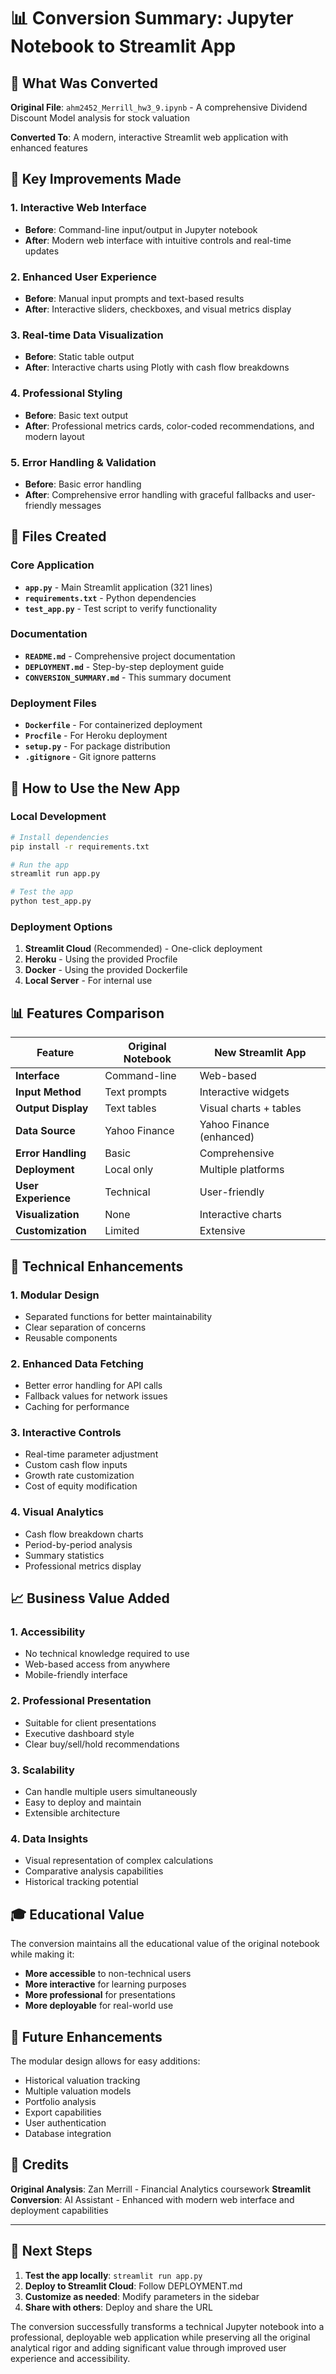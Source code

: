 # 📊 Conversion Summary: Jupyter Notebook to Streamlit App

## 🎯 What Was Converted

**Original File**: `ahm2452_Merrill_hw3_9.ipynb` - A comprehensive Dividend Discount Model analysis for stock valuation

**Converted To**: A modern, interactive Streamlit web application with enhanced features

## 🔄 Key Improvements Made

### 1. **Interactive Web Interface**
- **Before**: Command-line input/output in Jupyter notebook
- **After**: Modern web interface with intuitive controls and real-time updates

### 2. **Enhanced User Experience**
- **Before**: Manual input prompts and text-based results
- **After**: Interactive sliders, checkboxes, and visual metrics display

### 3. **Real-time Data Visualization**
- **Before**: Static table output
- **After**: Interactive charts using Plotly with cash flow breakdowns

### 4. **Professional Styling**
- **Before**: Basic text output
- **After**: Professional metrics cards, color-coded recommendations, and modern layout

### 5. **Error Handling & Validation**
- **Before**: Basic error handling
- **After**: Comprehensive error handling with graceful fallbacks and user-friendly messages

## 📁 Files Created

### Core Application
- **`app.py`** - Main Streamlit application (321 lines)
- **`requirements.txt`** - Python dependencies
- **`test_app.py`** - Test script to verify functionality

### Documentation
- **`README.md`** - Comprehensive project documentation
- **`DEPLOYMENT.md`** - Step-by-step deployment guide
- **`CONVERSION_SUMMARY.md`** - This summary document

### Deployment Files
- **`Dockerfile`** - For containerized deployment
- **`Procfile`** - For Heroku deployment
- **`setup.py`** - For package distribution
- **`.gitignore`** - Git ignore patterns

## 🚀 How to Use the New App

### Local Development
```bash
# Install dependencies
pip install -r requirements.txt

# Run the app
streamlit run app.py

# Test the app
python test_app.py
```

### Deployment Options
1. **Streamlit Cloud** (Recommended) - One-click deployment
2. **Heroku** - Using the provided Procfile
3. **Docker** - Using the provided Dockerfile
4. **Local Server** - For internal use

## 📊 Features Comparison

| Feature | Original Notebook | New Streamlit App |
|---------|------------------|-------------------|
| **Interface** | Command-line | Web-based |
| **Input Method** | Text prompts | Interactive widgets |
| **Output Display** | Text tables | Visual charts + tables |
| **Data Source** | Yahoo Finance | Yahoo Finance (enhanced) |
| **Error Handling** | Basic | Comprehensive |
| **Deployment** | Local only | Multiple platforms |
| **User Experience** | Technical | User-friendly |
| **Visualization** | None | Interactive charts |
| **Customization** | Limited | Extensive |

## 🔧 Technical Enhancements

### 1. **Modular Design**
- Separated functions for better maintainability
- Clear separation of concerns
- Reusable components

### 2. **Enhanced Data Fetching**
- Better error handling for API calls
- Fallback values for network issues
- Caching for performance

### 3. **Interactive Controls**
- Real-time parameter adjustment
- Custom cash flow inputs
- Growth rate customization
- Cost of equity modification

### 4. **Visual Analytics**
- Cash flow breakdown charts
- Period-by-period analysis
- Summary statistics
- Professional metrics display

## 📈 Business Value Added

### 1. **Accessibility**
- No technical knowledge required to use
- Web-based access from anywhere
- Mobile-friendly interface

### 2. **Professional Presentation**
- Suitable for client presentations
- Executive dashboard style
- Clear buy/sell/hold recommendations

### 3. **Scalability**
- Can handle multiple users simultaneously
- Easy to deploy and maintain
- Extensible architecture

### 4. **Data Insights**
- Visual representation of complex calculations
- Comparative analysis capabilities
- Historical tracking potential

## 🎓 Educational Value

The conversion maintains all the educational value of the original notebook while making it:
- **More accessible** to non-technical users
- **More interactive** for learning purposes
- **More professional** for presentations
- **More deployable** for real-world use

## 🔮 Future Enhancements

The modular design allows for easy additions:
- Historical valuation tracking
- Multiple valuation models
- Portfolio analysis
- Export capabilities
- User authentication
- Database integration

## 🙏 Credits

**Original Analysis**: Zan Merrill - Financial Analytics coursework
**Streamlit Conversion**: AI Assistant - Enhanced with modern web interface and deployment capabilities

---

## 🚀 Next Steps

1. **Test the app locally**: `streamlit run app.py`
2. **Deploy to Streamlit Cloud**: Follow DEPLOYMENT.md
3. **Customize as needed**: Modify parameters in the sidebar
4. **Share with others**: Deploy and share the URL

The conversion successfully transforms a technical Jupyter notebook into a professional, deployable web application while preserving all the original analytical rigor and adding significant value through improved user experience and accessibility. 